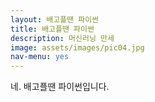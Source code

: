 ```yaml
---
layout: 배고플땐 파이썬
title: 배고플땐 파이썬
description: 머신러닝 만세
image: assets/images/pic04.jpg
nav-menu: yes
---
```


네. 배고플땐 파이썬입니다.
